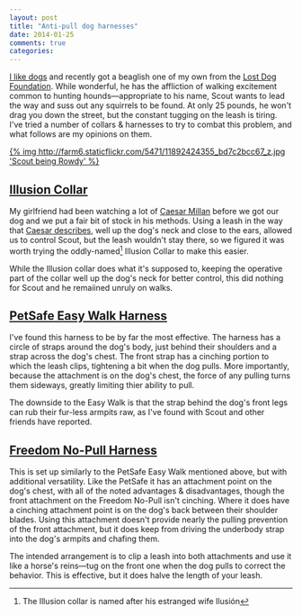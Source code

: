 ```yaml
---
layout: post
title: "Anti-pull dog harnesses"
date: 2014-01-25
comments: true
categories:
---
```

[I like dogs](https://www.youtube.com/watch?v=zH64dlgyydM) and recently got a beaglish one of my own from the [Lost Dog Foundation](http://www.lostdogrescue.org/).  While wonderful, he has the affliction of walking excitement common to hunting hounds—appropriate to his name, Scout wants to lead the way and suss out any squirrels to be found.  At only 25 pounds, he won't drag you down the street, but the constant tugging on the leash is tiring.  I've tried a number of collars & harnesses to try to combat this problem, and what follows are my opinions on them.

[{% img http://farm6.staticflickr.com/5471/11892424355_bd7c2bcc67_z.jpg 'Scout being Rowdy' %}](http://www.flickr.com/photos/dinomite/11892424355/)

## [Illusion Collar](http://www.cesarsway.com/shop/Illusion-Dog-Collar-Leash-System)
My girlfriend had been watching a lot of [Caesar Millan](http://www.cesarsway.com/) before we got our dog and we put a fair bit of stock in his methods.  Using a leash in the way that [Caesar describes](https://www.youtube.com/watch?v=vjub9dCBiv8), well up the dog's neck and close to the ears, allowed us to control Scout, but the leash wouldn't stay there, so we figured it was worth trying the oddly-named[^1] Illusion Collar to make this easier.

While the Illusion collar does what it's supposed to, keeping the operative part of the collar well up the dog's neck for better control, this did nothing for Scout and he remaiined unruly on walks.

## [PetSafe Easy Walk Harness](http://www.amazon.com/gp/product/B0009ZBKG4/ref=as_li_ss_tl?ie=UTF8&camp=1789&creative=390957&creativeASIN=B0009ZBKG4&linkCode=as2&tag=dinomitenet-20)
I've found this harness to be by far the most effective.  The harness has a circle of straps around the dog's body, just behind their shoulders and a strap across the dog's chest.  The front strap has a cinching portion to which the leash clips, tightening a bit when the dog pulls.  More importantly, because the attachment is on the dog's chest, the force of any pulling turns them sideways, greatly limiting thier ability to pull.

The downside to the Easy Walk is that the strap behind the dog's front legs can rub their fur-less armpits raw, as I've found with Scout and other friends have reported.

## [Freedom No-Pull Harness](http://www.amazon.com/gp/product/B0085XOHDU/ref=as_li_ss_tl?ie=UTF8&camp=1789&creative=390957&creativeASIN=B0085XOHDU&linkCode=as2&tag=dinomitenet-20)
This is set up similarly to the PetSafe Easy Walk mentioned above, but with additional versatility.  Like the PetSafe it has an attachment point on the dog's chest, with all of the noted advantages & disadvantages, though the front attachment on the Freedom No-Pull isn't cinching.  Where it does have a cinching attachment point is on the dog's back between their shoulder blades.  Using this attachment doesn't provide nearly the pulling prevention of the front attachment, but it does keep from driving the underbody strap into the dog's armpits and chafing them.

The intended arrangement is to clip a leash into both attachments and use it like a horse's reins—tug on the front one when the dog pulls to correct the behavior.  This is effective, but it does halve the length of your leash.


[^1]: The Illusion collar is named after his estranged wife Ilusión
